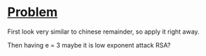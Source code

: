 # [Problem](https://www.mysterytwisterc3.org/en/challenges/level-2/alices-birthday-party-part-2)

First look very similar to chinese remainder, so apply it right away.

Then having e = 3 maybe it is low exponent attack RSA?
